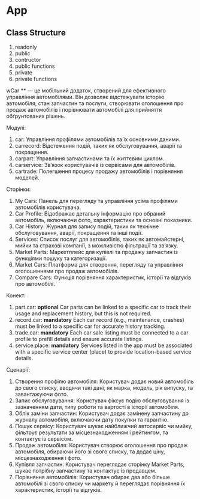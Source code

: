 # App

## Class Structure
1) readonly
2) public
3) contructor
4) public functions
5) private
6) private functions

wCar ** — це мобільний додаток, створений для ефективного управління автомобілями. Він дозволяє відстежувати історію автомобіля, стан запчастин та послуги, створювати оголошення про продаж автомобілів і порівнювати автомобілі для прийняття обґрунтованих рішень.

Модулі:
1. car: Управління профілями автомобілів та їх основними даними.
2. carrecord: Відстеження подій, таких як обслуговування, аварії та покращення.
3. carpart: Управління запчастинами та їх життєвим циклом.
4. carservice: Зв’язок користувачів із сервісами для автомобілів.
5. cartrade: Полегшення процесу продажу автомобілів і порівняння моделей.

Сторінки:
1. My Cars: Панель для перегляду та управління усіма профілями автомобілів користувача.
2. Car Profile: Відображає детальну інформацію про обраний автомобіль, включаючи фото, характеристики та основні показники.
3. Car History: Журнал для запису подій, таких як технічне обслуговування, аварії, покращення та інші події.
4. Services: Список послуг для автомобілів, таких як автомайстерні, мийки та страхові компанії, з можливістю фільтрації та зв’язку.
5. Market Parts: Маркетплейс для купівлі та продажу запчастин із функціями пошуку та категоризації.
6. Market Cars: Платформа для створення, перегляду та управління оголошеннями про продаж автомобілів.
7. Compare Cars: Функція порівняння характеристик, історії та відгуків про автомобілі.


Конект:
1. part.car: **optional** Car parts can be linked to a specific car to track their usage and replacement history, but this is not required.
2. record.car: **mandatory** Each car record (e.g., maintenance, crashes) must be linked to a specific car for accurate history tracking.
3. trade.car: **mandatory** Each car sale listing must be connected to a car profile to prefill details and ensure accurate listings.
4. service.place: **mandatory** Services listed in the app must be associated with a specific service center (place) to provide location-based service details.


Сценарії:
1. Створення профілю автомобіля: Користувач додає новий автомобіль до свого списку, вводячи такі дані, як марка, модель, рік випуску, та завантажуючи фото.
2. Запис обслуговування: Користувач фіксує подію обслуговування із зазначенням дати, типу роботи та вартості в історії автомобіля.
3. Облік заміни запчастин: Користувач додає замінену запчастину до журналу автомобіля, включаючи дату покупки та гарантію.
4. Пошук сервісу: Користувач шукає найближчий автосервіс чи мийку, фільтрує результати за місцезнаходженням і рейтингом, та контактує із сервісом.
5. Продаж автомобіля: Користувач створює оголошення про продаж автомобіля, обираючи його зі свого списку, та додає ціну, місцезнаходження і фото.
6. Купівля запчастин: Користувач переглядає сторінку Market Parts, шукає потрібну запчастину та контактує із продавцем.
7. Порівняння автомобілів: Користувач обирає два або більше автомобілі зі свого списку чи маркету й переглядає порівняння їх характеристик, історії та відгуків.
